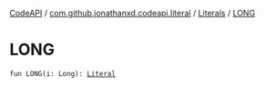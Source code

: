 [CodeAPI](../../index.md) / [com.github.jonathanxd.codeapi.literal](../index.md) / [Literals](index.md) / [LONG](.)

# LONG

`fun LONG(i: Long): `[`Literal`](../-literal/index.md)